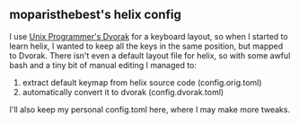 moparisthebest's helix config
-----------------------------

I use [Unix Programmer's Dvorak](https://github.com/moparisthebest/rusty-keys) for a keyboard layout, so when I started to learn helix,
I wanted to keep all the keys in the same position, but mapped to Dvorak.  There isn't even a default layout file for helix, so with
some awful bash and a tiny bit of manual editing I managed to:

1. extract default keymap from helix source code (config.orig.toml)
2. automatically convert it to dvorak (config.dvorak.toml)

I'll also keep my personal config.toml here, where I may make more tweaks.
